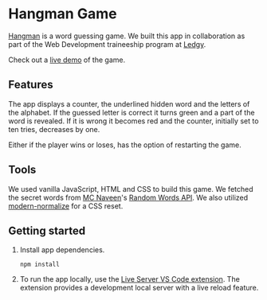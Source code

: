 # Hangman Game

[Hangman](<https://en.wikipedia.org/wiki/Hangman_(game)>) is a word guessing
game. We built this app in collaboration as part of the Web Development
traineeship program at [Ledgy](https://ledgy.com/de/).

Check out a [live demo](hangman-game-ledgy.vercel.app/) of the game.

## Features

The app displays a counter, the underlined hidden word and the letters of the
alphabet. If the guessed letter is correct it turns green and a part of the word
is revealed. If it is wrong it becomes red and the counter, initially set to ten
tries, decreases by one.

Either if the player wins or loses, has the option of restarting the game.

## Tools

We used vanilla JavaScript, HTML and CSS to build this game. We fetched the
secret words from [MC Naveen](https://github.com/mcnaveen)'s [Random Words
API](https://github.com/mcnaveen/Random-Words-API). We also utilized
[modern-normalize](https://github.com/sindresorhus/modern-normalize) for a CSS
reset.

## Getting started

1. Install app dependencies.

   ```
   npm install
   ```

2. To run the app locally, use the [Live Server VS Code
   extension](https://marketplace.visualstudio.com/items?itemName=ritwickdey.LiveServer).
   The extension provides a development local server with a live reload feature.

